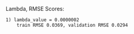 Lambda, RMSE Scores:

    1) lambda_value = 0.0000002
        train RMSE 0.0369, validation RMSE 0.0294